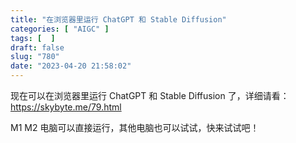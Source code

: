 ```yaml
---
title: "在浏览器里运行 ChatGPT 和 Stable Diffusion"
categories: [ "AIGC" ]
tags: [  ]
draft: false
slug: "780"
date: "2023-04-20 21:58:02"
---
```


现在可以在浏览器里运行 ChatGPT 和 Stable Diffusion 了，详细请看：https://skybyte.me/79.html

M1 M2 电脑可以直接运行，其他电脑也可以试试，快来试试吧！

